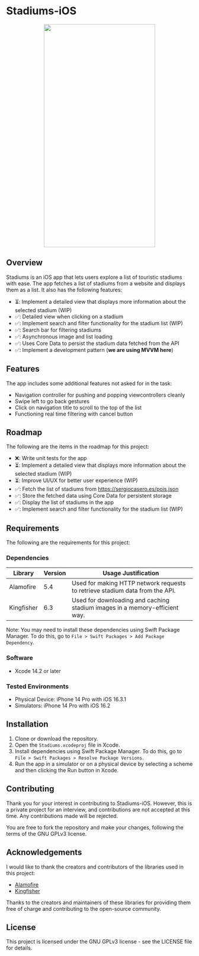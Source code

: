 # Stadiums-iOS

<p align="center">
  <img width="300" height="600" src="https://user-images.githubusercontent.com/17148950/224124080-dacc1338-001f-4464-9a40-24e427d4a304.png">
</p>

## Overview

Stadiums is an iOS app that lets users explore a list of touristic stadiums with ease. The app fetches a list of stadiums from a website and displays them as a list. It also has the following features:

- ⏳: Implement a detailed view that displays more information about the selected stadium (WIP)
- ✅: Detailed view when clicking on a stadium
- ✅: Implement search and filter functionality for the stadium list (WIP)
- ✅: Search bar for filtering stadiums
- ✅: Asynchronous image and list loading
- ✅: Uses Core Data to persist the stadium data fetched from the API
- ✅: Implement a development pattern (**we are using MVVM here**)

## Features

The app includes some additional features not asked for in the task:

* Navigation controller for pushing and popping viewcontrollers cleanly
* Swipe left to go back gestures
* Click on navigation title to scroll to the top of the list
* Functioning real time filtering with cancel button

## Roadmap

The following are the items in the roadmap for this project:

- ❌: Write unit tests for the app
- ⏳: Implement a detailed view that displays more information about the selected stadium (WIP)
- ⏳: Improve UI/UX for better user experience (WIP)
- ✅: Fetch the list of stadiums from https://sergiocasero.es/pois.json
- ✅: Store the fetched data using Core Data for persistent storage
- ✅: Display the list of stadiums in the app
- ✅: Implement search and filter functionality for the stadium list (WIP)

## Requirements

The following are the requirements for this project:

### Dependencies

| Library    | Version | Usage Justification                                       |
|------------|---------|-----------------------------------------------------------|
| Alamofire  | 5.4     | Used for making HTTP network requests to retrieve stadium data from the API. |
| Kingfisher | 6.3     | Used for downloading and caching stadium images in a memory-efficient way. |

Note: You may need to install these dependencies using Swift Package Manager. To do this, go to `File > Swift Packages > Add Package Dependency`.

### Software

* Xcode 14.2 or later

### Tested Environments

* Physical Device: iPhone 14 Pro with iOS 16.3.1
* Simulators: iPhone 14 Pro with iOS 16.2

## Installation

1. Clone or download the repository.
2. Open the `Stadiums.xcodeproj` file in Xcode.
3. Install dependencies using Swift Package Manager. To do this, go to `File > Swift Packages > Resolve Package Versions`.
4. Run the app in a simulator or on a physical device by selecting a scheme and then clicking the Run button in Xcode.

## Contributing

Thank you for your interest in contributing to Stadiums-iOS. However, this is a private project for an interview, and contributions are not accepted at this time. Any contributions made will be rejected.

You are free to fork the repository and make your changes, following the terms of the GNU GPLv3 license.

## Acknowledgements

I would like to thank the creators and contributors of the libraries used in this project:

- [Alamofire](https://github.com/Alamofire/Alamofire)
- [Kingfisher](https://github.com/onevcat/Kingfisher)

Thanks to the creators and maintainers of these libraries for providing them free of charge and contributing to the open-source community.


## License

This project is licensed under the GNU GPLv3 license - see the LICENSE file for details.
